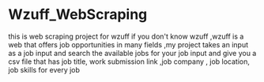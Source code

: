 # Wzuff_WebScraping
this is web scraping project for wzuff if you don't know wzuff ,wzuff is a web  that offers job opportunities in many fields ,my project takes an input as a job input and search the available jobs for your job input and give you a csv file that has job title, work submission link ,job company , job location, job skills for every job
